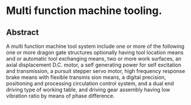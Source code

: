 # Multi function machine tooling.

## Abstract
A multi function machine tool system include one or more of the following one or more dragon gate structures optionally having tool location means and or automatic tool exchanging means, two or more work surfaces, an axial displacement D.C. motor, a self generating power for self excitation and transmission, a pursuit stepper servo motor, high frequency response brake means with flexible transmis sion means, a digital precision, positioning and processing circulation control system, and a dual end driving type of working table, and driving gear assembly having low vibration ratio by means of phase difference.